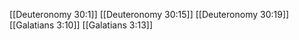 [[Deuteronomy 30:1]]
[[Deuteronomy 30:15]]
[[Deuteronomy 30:19]]
[[Galatians 3:10]]
[[Galatians 3:13]]
